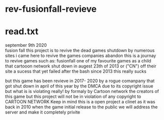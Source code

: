 # rev-fusionfall-revieve
# read.txt
september 9th 2020          
fusion fall
this project is to revive the dead games shutdown by numerous sites  i came here to revive the games companies abandon this is a journay  to revive games 
such as: fusionfall one of my favourite games as a child that cartooon network shut down in augest 23th of 2013  or ("CN") off their site a sucess that yet failed after the bash since 2013 this really sucks 

but this game has been revieve in 2017- 2020 by a rogue comanpany that got shut down in april of this year by the DMCA due to its copyright issue but what is is violating really! by formaly by Cartoon network the creators of this game 
but this project will not be in violation of any copyright to CARTOON NETWORK
Keep in mind this is a open project a clinet as it was back in 2010 when the game initial release to the public we will address the server and make it completely privite
